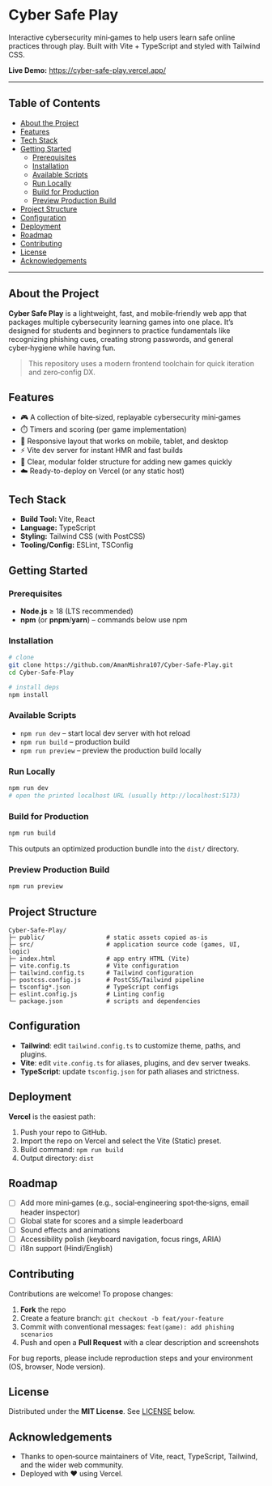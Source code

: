 # Cyber Safe Play

Interactive cybersecurity mini‑games to help users learn safe online practices through play. Built with Vite + TypeScript and styled with Tailwind CSS.

**Live Demo:** https://cyber-safe-play.vercel.app/

---

## Table of Contents
- [About the Project](#about-the-project)
- [Features](#features)
- [Tech Stack](#tech-stack)
- [Getting Started](#getting-started)
  - [Prerequisites](#prerequisites)
  - [Installation](#installation)
  - [Available Scripts](#available-scripts)
  - [Run Locally](#run-locally)
  - [Build for Production](#build-for-production)
  - [Preview Production Build](#preview-production-build)
- [Project Structure](#project-structure)
- [Configuration](#configuration)
- [Deployment](#deployment)
- [Roadmap](#roadmap)
- [Contributing](#contributing)
- [License](#license)
- [Acknowledgements](#acknowledgements)

---

## About the Project
**Cyber Safe Play** is a lightweight, fast, and mobile‑friendly web app that packages multiple cybersecurity learning games into one place. It’s designed for students and beginners to practice fundamentals like recognizing phishing cues, creating strong passwords, and general cyber‑hygiene while having fun.

> This repository uses a modern frontend toolchain for quick iteration and zero‑config DX.

## Features
- 🎮 A collection of bite‑sized, replayable cybersecurity mini‑games
- ⏱️ Timers and scoring (per game implementation)
- 📱 Responsive layout that works on mobile, tablet, and desktop
- ⚡ Vite dev server for instant HMR and fast builds
- 🧩 Clear, modular folder structure for adding new games quickly
- ☁️ Ready-to-deploy on Vercel (or any static host)

## Tech Stack
- **Build Tool:** Vite, React
- **Language:** TypeScript
- **Styling:** Tailwind CSS (with PostCSS)
- **Tooling/Config:** ESLint, TSConfig

## Getting Started

### Prerequisites
- **Node.js** ≥ 18 (LTS recommended)
- **npm** (or **pnpm**/**yarn**) – commands below use npm

### Installation
```bash
# clone
git clone https://github.com/AmanMishra107/Cyber-Safe-Play.git
cd Cyber-Safe-Play

# install deps
npm install
```

### Available Scripts
- `npm run dev` – start local dev server with hot reload
- `npm run build` – production build
- `npm run preview` – preview the production build locally

### Run Locally
```bash
npm run dev
# open the printed localhost URL (usually http://localhost:5173)
```

### Build for Production
```bash
npm run build
```
This outputs an optimized production bundle into the `dist/` directory.

### Preview Production Build
```bash
npm run preview
```

## Project Structure
```
Cyber-Safe-Play/
├─ public/                 # static assets copied as‑is
├─ src/                    # application source code (games, UI, logic)
├─ index.html              # app entry HTML (Vite)
├─ vite.config.ts          # Vite configuration
├─ tailwind.config.ts      # Tailwind configuration
├─ postcss.config.js       # PostCSS/Tailwind pipeline
├─ tsconfig*.json          # TypeScript configs
├─ eslint.config.js        # Linting config
└─ package.json            # scripts and dependencies
```

## Configuration
- **Tailwind**: edit `tailwind.config.ts` to customize theme, paths, and plugins.
- **Vite**: edit `vite.config.ts` for aliases, plugins, and dev server tweaks.
- **TypeScript**: update `tsconfig.json` for path aliases and strictness.

## Deployment
**Vercel** is the easiest path:
1. Push your repo to GitHub.
2. Import the repo on Vercel and select the Vite (Static) preset.
3. Build command: `npm run build`
4. Output directory: `dist`

## Roadmap
- [ ] Add more mini‑games (e.g., social‑engineering spot‑the‑signs, email header inspector)
- [ ] Global state for scores and a simple leaderboard
- [ ] Sound effects and animations
- [ ] Accessibility polish (keyboard navigation, focus rings, ARIA)
- [ ] i18n support (Hindi/English)

## Contributing
Contributions are welcome! To propose changes:
1. **Fork** the repo
2. Create a feature branch: `git checkout -b feat/your-feature`
3. Commit with conventional messages: `feat(game): add phishing scenarios`
4. Push and open a **Pull Request** with a clear description and screenshots

For bug reports, please include reproduction steps and your environment (OS, browser, Node version).

## License
Distributed under the **MIT License**. See [LICENSE](#license-1) below.

## Acknowledgements
- Thanks to open‑source maintainers of Vite, react, TypeScript, Tailwind, and the wider web community.
- Deployed with ❤️ using Vercel.
